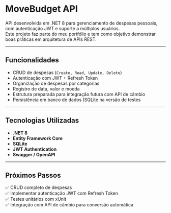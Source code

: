 # MoveBudget API

API desenvolvida em .NET 8 para gerenciamento de despesas pessoais, com autenticação JWT e suporte a múltiplos usuários.  
Este projeto faz parte do meu portfólio e tem como objetivo demonstrar boas práticas em arquitetura de APIs REST.

---

## Funcionalidades

- CRUD de despesas (`Create, Read, Update, Delete`)
- Autenticação com JWT + Refresh Token
- Organização de despesas por categorias
- Registro de data, valor e moeda
- Estrutura preparada para integração futura com API de câmbio
- Persistência em banco de dados (SQLite na versão de testes
---

## Tecnologias Utilizadas

- **.NET 8**  
- **Entity Framework Core**  
- **SQLite**
- **JWT Authentication**  
- **Swagger / OpenAPI**
---

## Próximos Passos

✅ CRUD completo de despesas  
✅ Implementar autenticação JWT com Refresh Token  
✅ Testes unitários com xUnit  
✅ Integração com API de câmbio para conversão automática
